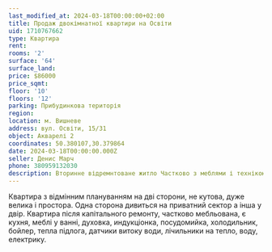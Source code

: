 ```yaml
---
last_modified_at: 2024-03-18T00:00:00+02:00
title: Продаж двокімнатної квартири на Освіти
uid: 1710767662
type: Квартира
rent:
rooms: '2'
surface: '64'
surface_land:
price: $86000
price_sqmt:
floor: '10'
floors: '12'
parking: Прибудинкова територія
region:
location: м. Вишневе
address: вул. Освіти, 15/31
object: Акварелі 2
coordinates: 50.380107,30.379864
date: 2024-03-18T00:00:00.000Z
seller: Денис Марч
phone: 380959132030
description: Вторинне відремнтоване житло Частково з меблями і технікою, придатне і готове для проживання
---
```


Квартира з відмінним плануванням на дві сторони, не кутова, дуже велика і простора. Одна сторона дивиться на приватний сектор а інша у двір. Квартира після капітального ремонту, частково мебльована, є кухня, меблі у ванні, духовка, индукціонка, посудомийка, холодильник, бойлер, тепла підлога, датчики витоку води, лічильники на тепло, воду, електрику.
